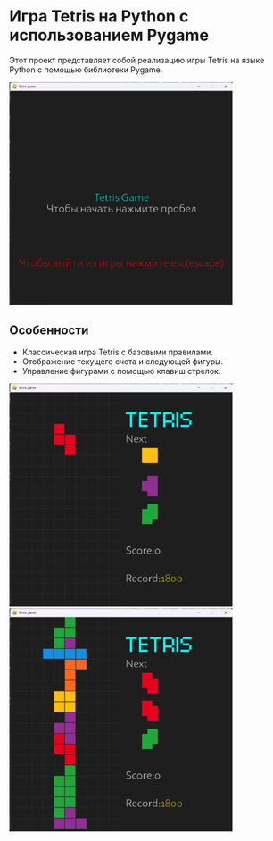 # Игра Tetris на Python с использованием Pygame
Этот проект представляет собой реализацию игры Tetris на языке Python с помощью библиотеки Pygame.

<img src="./images/Превью_меню.png" alt="Превью меню" width="400" height="400">

## Особенности

- Классическая игра Tetris с базовыми правилами.
- Отображение текущего счета и следующей фигуры.
- Управление фигурами с помощью клавиш стрелок.

<img src="./images/Превью_игры_1.png" alt="Превью игры" width="400" height="400">
  
<img src="./images/Превью_игры_2.png" alt="Превью игры" width="400" height="400">
